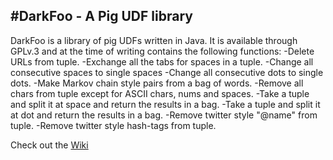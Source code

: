 #DarkFoo - A Pig UDF library
-----------------------------------------------------------------------------------------------------
DarkFoo is a library of pig UDFs written in Java. It is available through GPLv.3 and at the time of writing contains the following functions:
-Delete URLs from tuple.
-Exchange all the tabs for spaces in a tuple.
-Change all consecutive spaces to single spaces
-Change all consecutive dots to single dots.
-Make Markov chain style pairs from a bag of words.
-Remove all chars from tuple except for ASCII chars, nums and spaces.
-Take a tuple and split it at space and return the results in a bag.
-Take a tuple and split it at dot and return the results in a bag.
-Remove twitter style "@name" from tuple.
-Remove twitter style hash-tags from tuple.

Check out the [Wiki](https://github.com/LazyDrone/darkfoo/wiki)